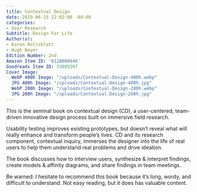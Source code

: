 ```yaml
---
title: Contextual Design
date: 2019-06-15 22:02:00 -04:00
categories:
- User Research
Subtitle: Design For Life
Author(s):
- Karen Holtzblatt
- Hugh Beyer
Edition Number: 2nd
Amazon Item ID: '0128008946'
Goodreads Item ID: 33805307
Cover Image:
  WebP 400h Image: "/uploads/Contextual-Design-400h.webp"
  JPG 400h Image: "/uploads/Contextual-Design-400h.jpg"
  WebP 200h Image: "/uploads/Contextual-Design-200h.webp"
  JPG 200h Image: "/uploads/Contextual-Design-200h.jpg"
---
```


This is the seminal book on contextual design (CD), a user-centered, team-driven innovative design process built on immersive field research.

Usability testing improves existing prototypes, but doesn’t reveal what will really enhance and transform people’s lives. CD and its research component, contextual inquiry, immerses the designer into the life of real users to help them understand real problems and drive ideation.

The book discusses how to interview users, synthesize & interpret findings, create models & affinity diagrams, and share findings in team meetings.

Be warned: I hesitate to recommend this book because it’s long, wordy, and difficult to understand. Not easy reading, but it does has valuable content.
